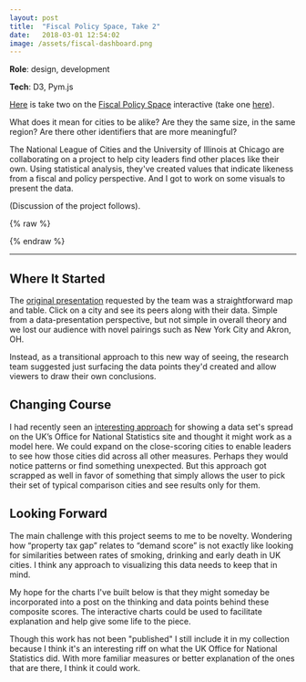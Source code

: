 ```yaml
---
layout: post
title:  "Fiscal Policy Space, Take 2"
date:   2018-03-01 12:54:02
image: /assets/fiscal-dashboard.png
---
```


**Role**: design, development

**Tech**: D3, Pym.js

[Here](https://s3.amazonaws.com/fiscaldashboard/parent.html) is take two on the [Fiscal Policy Space](http://fiscalpolicyspace.greatcities.uic.edu/) interactive (take one [here](/2018/03/01/responsive-map.html)). 

What does it mean for cities to be alike? Are they the same size, in the same region? Are there other identifiers that are more meaningful?

The National League of Cities and the University of Illinois at Chicago are collaborating on a  project to help city leaders find other places like their own. Using statistical analysis, they've created values that indicate likeness from a fiscal and policy perspective. And I got to work on some visuals to present the data.

(Discussion of the project follows).

{% raw %}
  <div>
    <div id="iframe-here"></div>
  </div>
  <script src="https://pym.nprapps.org/pym.v1.js" type="text/javascript"></script>
  <script>
      var pymParent = new pym.Parent("iframe-here", "https://s3.amazonaws.com/fiscaldashboard/index.html", {});
  </script>
{% endraw %}

******************

Where It Started
---
The [original presentation](/2018/03/01/responsive-map.html) requested by the team was a straightforward map and table. Click on a city and see its peers along with their data. Simple from a data-presentation perspective, but not simple in overall theory and we lost our audience with novel pairings such as New York City and Akron, OH. 

Instead, as a transitional approach to this new way of seeing, the research team suggested just surfacing the data points they'd created and allow viewers to draw their own conclusions.

Changing Course
---
I had recently seen an [interesting approach](https://visual.ons.gov.uk/what-affects-an-areas-healthy-life-expectancy/) for showing a data set's spread on the UK’s Office for National Statistics site and thought it might work as a model here. We could expand on the close-scoring cities to enable leaders to see how those cities did across all other measures. Perhaps they would notice patterns or find something unexpected. But this approach got scrapped as well in favor of something that simply allows the user to pick their set of typical comparison cities and see results only for them.

Looking Forward
---
The main challenge with this project seems to me to be novelty. Wondering how “property tax gap” relates to “demand score” is not exactly like looking for similarities between rates of smoking, drinking and early death in UK cities. I think any approach to visualizing this data needs to keep that in mind.

My hope for the charts I've built below is that they might someday be incorporated into a post on the thinking and data points behind these composite scores. The interactive charts could be used to facilitate explanation and help give some life to the piece.

Though this work has not been "published" I still include it in my collection because I think it's an interesting riff on what the UK Office for National Statistics did. With more familiar measures or better explanation of the ones that are there, I think it could work.

